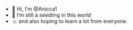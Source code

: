 - 👋 Hi, I’m @Anicca1
- 👀 I’m still a seedling in this world
- ☺ and also hoping to learn a lot from everyone. 
<!---
Anicca1/Anicca1 is a ✨ special ✨ repository because its `README.md` (this file) appears on your GitHub profile.
You can click the Preview link to take a look at your changes.
--->
